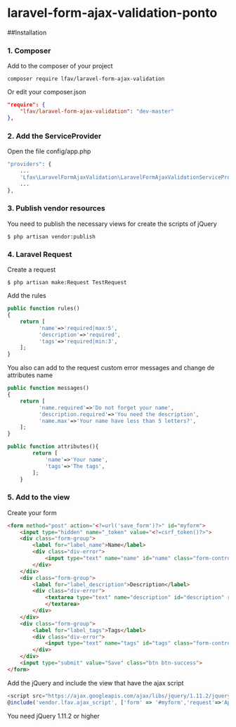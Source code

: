 # laravel-form-ajax-validation-ponto

##Installation

### 1. Composer

Add to the composer of your project

```console
composer require lfav/laravel-form-ajax-validation
```

Or edit your composer.json

```json
"require": {
    "lfav/laravel-form-ajax-validation": "dev-master"
},
```

### 2. Add the ServiceProvider

Open the file config/app.php

```php
"providers": {
    ...
    'Lfav\LaravelFormAjaxValidation\LaravelFormAjaxValidationServiceProvider',
    ...
},
```

### 3. Publish vendor resources

You need to publish the necessary views for create the scripts of jQuery

```console
$ php artisan vendor:publish
```

### 4. Laravel Request

Create a request

```console
$ php artisan make:Request TestRequest
```

Add the rules

```php
public function rules()
{
	return [
          'name'=>'required|max:5',
          'description'=>'required',
          'tags'=>'required|min:3',
	];
}
```

You also can add to the request custom error messages and change de attributes name

```php
public function messages()
{
	return [
          'name.required'=>'Do not forget your name',
          'description.required'=>'You need the description',
          'name.max'=>'Your name have less than 5 letters?',
	];
}

public function attributes(){
        return [
            'name'=>'Your name',
            'tags'=>'The tags',
        ];
    }
```

### 5. Add to the view

Create your form

```html
<form method="post" action="<?=url('save_form')?>" id="myform">
    <input type="hidden" name="_token" value="<?=csrf_token()?>">
    <div class="form-group">
        <label for="label_name">Name</label>
		<div class="div-error">
			<input type="text" name="name" id="name" class="form-control">
		</div>
    </div>
    <div class="form-group">
        <label for="label_description">Description</label>
		<div class="div-error">
			<textarea type="text" name="description" id="description" rows="5" class="form-control">
			</textarea>
		</div>
    </div>
    <div class="form-group">
        <label for="label_tags">Tags</label>
		<div class="div-error">
			<input type="text" name="tags" id="tags" class="form-control">
		</div>
    </div>
    <input type="submit" value="Save" class="btn btn-success">
</form>
```

Add the jQuery and include the view that have the ajax script

```javascript
<script src="https://ajax.googleapis.com/ajax/libs/jquery/1.11.2/jquery.min.js"></script>
@include('vendor.lfav.ajax_script', ['form' => '#myform','request'=>'App/Http/Requests/TestRequest','on_start'=>true])
```

You need jQuery 1.11.2 or higher

